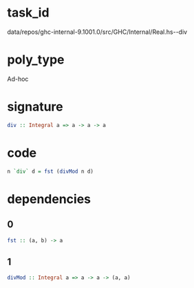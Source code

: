 
# task_id
data/repos/ghc-internal-9.1001.0/src/GHC/Internal/Real.hs--div

# poly_type
Ad-hoc

# signature
```haskell
div :: Integral a => a -> a -> a
```   

# code
```haskell
n `div` d = fst (divMod n d)
```

# dependencies
## 0
```haskell
fst :: (a, b) -> a
```
## 1
```haskell
divMod :: Integral a => a -> a -> (a, a)
```
